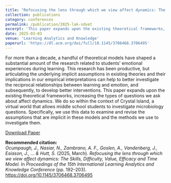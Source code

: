 ```yaml
---
title: "Refocusing the lens through which we view affect dynamics: The Skills, Difficulty, Value, Efficacy and Time Model"
collection: publications
category: conferences
permalink: /publication/2025-lak-sdvet
excerpt: 'This paper expands upon the existing theoretical frameworks, increasing the types of questions we ask about affect dynamics. We do so within the context of Crystal Island, a virtual world that allows middle school students to investigate microbiology questions.'
date: 2025-03-03
venue: 'Learning Analytics and Knowledge'
paperurl: 'https://dl.acm.org/doi/full/10.1145/3706468.3706495'
---
```


For more than a decade, a handful of theoretical models have shaped a substantial amount of the research related to students’ emotional experiences during learning. This research has been productive, but articulating the underlying implicit assumptions in existing theories and their implications in our empirical interpretations can help to better investigate the reciprocal relationships between learning and emotion, and subsequently, to develop better interventions. This paper expands upon the existing theoretical frameworks, increasing the types of questions we ask about affect dynamics. We do so within the context of Crystal Island, a virtual world that allows middle school students to investigate microbiology questions. Specifically, we use this data to examine and revise the assumptions that are implicit in these models and the methods we use to investigate them.

[Download Paper](https://dl.acm.org/doi/full/10.1145/3706468.3706495)

<b>Recommended citation:</b><br>
<i>Ocumpaugh, J., Nasiar, N., Zambrano, A. F., Goslen, A., Vandenberg, J., Esiason, J., ... & Hutt, S.</i> (2025, March). 
<i>Refocusing the lens through which we view affect dynamics: The Skills, Difficulty, Value, Efficacy and Time Model.</i> 
In <i>Proceedings of the 15th International Learning Analytics and Knowledge Conference</i> (pp. 192–203). 
<a href="https://doi.org/10.1145/3706468.3706495">https://doi.org/10.1145/3706468.3706495</a>

